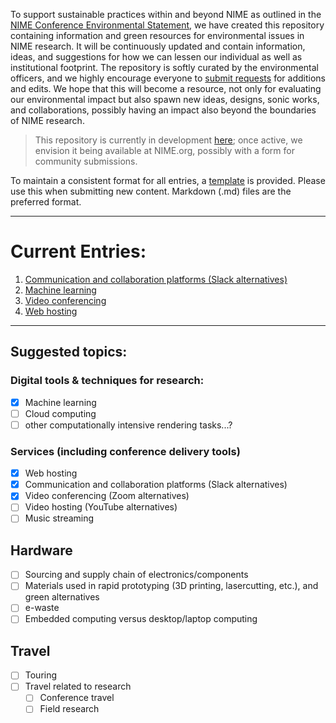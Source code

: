 To support sustainable practices within and beyond NIME as outlined in the [NIME Conference Environmental Statement](https://www.nime.org/environment/), we have created this repository containing information and green resources for environmental issues in NIME research. It will be continuously updated and contain information, ideas, and suggestions for how we can lessen our individual as well as institutional footprint. The repository is softly curated by the environmental officers, and we highly encourage everyone to <a href="mailto:johnny@johnnyvenom.com?subject=ECO_NIME new submission">submit requests</a> for additions and edits. We hope that this will become a resource, not only for evaluating our environmental impact but also spawn new ideas, designs, sonic works, and collaborations, possibly having an impact also beyond the boundaries of NIME research.

> This repository is currently in development [here](https://github.com/NIME-conference/ECO_NIME); once active, we envision it being available at NIME.org, possibly with a form for community submissions. 

To maintain a consistent format for all entries, a [template](_template.md) is provided. Please use this when submitting new content. Markdown (.md) files are the preferred format. 

----

# Current Entries: 

1. [Communication and collaboration platforms (Slack alternatives)](communication_chat_platform.md)
2. [Machine learning](machine_learning.md)
3. [Video conferencing](video_conferencing.md)
4. [Web hosting](web_hosting.md)

----

## Suggested topics: 

### Digital tools & techniques for research: 

- [x] Machine learning
- [ ] Cloud computing
- [ ] other computationally intensive rendering tasks...? 

### Services (including conference delivery tools)

- [x] Web hosting
- [x] Communication and collaboration platforms (Slack alternatives)
- [x] Video conferencing (Zoom alternatives)
- [ ] Video hosting (YouTube alternatives)
- [ ] Music streaming

## Hardware

- [ ] Sourcing and supply chain of electronics/components
- [ ] Materials used in rapid prototyping (3D printing, lasercutting, etc.), and green alternatives
- [ ] e-waste
- [ ] Embedded computing versus desktop/laptop computing

## Travel

- [ ] Touring
- [ ] Travel related to research
    - [ ] Conference travel
    - [ ] Field research
